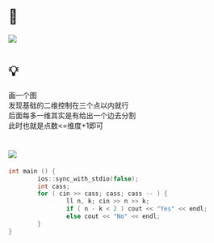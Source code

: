 # 🔗
<a href="https://acm.dingbacode.com/showproblem.php?pid=7014"><img src="https://i.loli.net/2021/10/14/TV1fX2RZ6wShgnI.png"></a>

# 💡
画一个图  
发现基础的二维控制在三个点以内就行  
后面每多一维其实是有给出一个边去分割  
此时也就是点数<=维度+1即可  

# <img src="https://img-blog.csdnimg.cn/20210713144601841.png" >
```cpp
int main () {
        ios::sync_with_stdio(false);
        int cass;
        for ( cin >> cass; cass; cass -- ) {
                ll n, k; cin >> n >> k;
                if ( n - k < 2 ) cout << "Yes" << endl;
                else cout << "No" << endl;
        }
}
```
